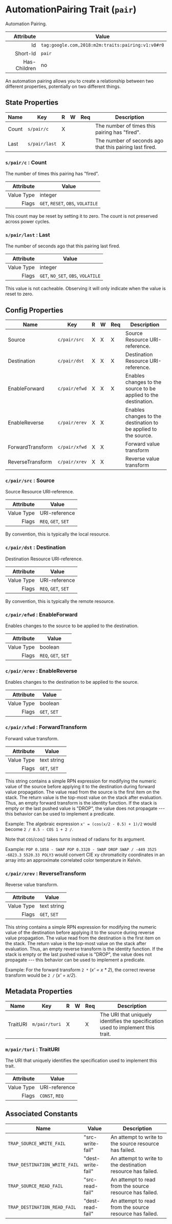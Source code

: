 # AutomationPairing Trait (`pair`)


Automation Pairing.

| Attribute | Value |
|----:|-------------|
|  Id | `tag:google.com,2018:m2m:traits:pairing:v1:v0#r0` |
| Short-Id | `pair` |
| Has-Children | no |

 An automation pairing allows you to create a relationship between two different properties, potentially on two different things.

## State Properties

| Name |  Key | R | W |  Req |  Description |
|-----|---|----|----|----|----|
| Count | `s/pair/c` | X |   |   | The number of times this pairing has "fired". |
| Last | `s/pair/last` | X |   |   | The number of seconds ago that this pairing last fired. |

### `s/pair/c` : Count

The number of times this pairing has "fired".

| Attribute | Value |
|----:|-------------|
| Value Type | integer |
| Flags | `GET`, `RESET`, `OBS`, `VOLATILE`|

This count may be reset by setting it to zero. The count is not preserved across power cycles.

### `s/pair/last` : Last

The number of seconds ago that this pairing last fired.

| Attribute | Value |
|----:|-------------|
| Value Type | integer |
| Flags | `GET`, `NO_SET`, `OBS`, `VOLATILE`|

This value is not cacheable. Observing it will only indicate when the value is reset to zero.

## Config Properties

| Name |  Key | R | W |  Req |  Description |
|-----|---|----|----|----|----|
| Source | `c/pair/src` | X | X | X | Source Resource URI-reference. |
| Destination | `c/pair/dst` | X | X | X | Destination Resource URI-reference. |
| EnableForward | `c/pair/efwd` | X | X | X | Enables changes to the source to be applied to the destination. |
| EnableReverse | `c/pair/erev` | X | X |   | Enables changes to the destination to be applied to the source. |
| ForwardTransform | `c/pair/xfwd` | X | X |   | Forward value transform |
| ReverseTransform | `c/pair/xrev` | X | X |   | Reverse value transform |

### `c/pair/src` : Source

Source Resource URI-reference.

| Attribute | Value |
|----:|-------------|
| Value Type | URI-reference |
| Flags | `REQ`, `GET`, `SET`|

By convention, this is typically the local resource.

### `c/pair/dst` : Destination

Destination Resource URI-reference.

| Attribute | Value |
|----:|-------------|
| Value Type | URI-reference |
| Flags | `REQ`, `GET`, `SET`|

By convention, this is typically the remote resource.

### `c/pair/efwd` : EnableForward

Enables changes to the source to be applied to the destination.

| Attribute | Value |
|----:|-------------|
| Value Type | boolean |
| Flags | `REQ`, `GET`, `SET`|



### `c/pair/erev` : EnableReverse

Enables changes to the destination to be applied to the source.

| Attribute | Value |
|----:|-------------|
| Value Type | boolean |
| Flags | `GET`, `SET`|



### `c/pair/xfwd` : ForwardTransform

Forward value transform.

| Attribute | Value |
|----:|-------------|
| Value Type | text string |
| Flags | `GET`, `SET`|

This string contains a simple RPN expression for modifying the numeric value of the source before applying it to the destination during forward value propagation. The value read from the source is the first item on the stack. The return value is the top-most value on the stack after evaluation. Thus, an empty forward transform is the identity function. If the stack is empty or the last pushed value is "DROP", the value does not propagate --- this behavior can be used to implement a predicate.

Example: The algebraic expression `x' = (cos(x/2 - 0.5) + 1)/2` would become `2 / 0.5 - COS 1 + 2 /`.

Note that `COS`/<i>cos()</i> takes *turns* instead of radians for its argument.

Example: `POP 0.1858 - SWAP POP 0.3320 - SWAP DROP SWAP / -449 3525 -6823.3 5520.33 POLY3` would convert CIE xy chromaticity coordinates in an array into an approximate correlated color temperature in Kelvin.

### `c/pair/xrev` : ReverseTransform

Reverse value transform.

| Attribute | Value |
|----:|-------------|
| Value Type | text string |
| Flags | `GET`, `SET`|

This string contains a simple RPN expression for modifying the numeric value of the destination before applying it to the source during reverse value propagation. The value read from the destination is the first item on the stack. The return value is the top-most value on the stack after evaluation. Thus, an empty reverse transform is the identity function. If the stack is empty or the last pushed value is "DROP", the value does not propagate --- this behavior can be used to implement a predicate.

Example: For the forward transform `2 *` (<i>x' = x * 2</i>), the correct reverse transform would be `2 /` (<i>x' = x/2</i>).

## Metadata Properties

| Name |  Key | R | W |  Req |  Description |
|-----|---|----|----|----|----|
| TraitURI | `m/pair/turi` | X |   | X | The URI that uniquely identifies the specification used to implement this trait. |

### `m/pair/turi` : TraitURI

The URI that uniquely identifies the specification used to implement this trait.

| Attribute | Value |
|----:|-------------|
| Value Type | URI-reference |
| Flags | `CONST`, `REQ`|



## Associated Constants

| Name | Value | Description |
|-----|------|-------|
| `TRAP_SOURCE_WRITE_FAIL` | "src-write-fail" | An attempt to write to the source resource has failed. |
| `TRAP_DESTINATION_WRITE_FAIL` | "dest-write-fail" | An attempt to write to the destination resource has failed. |
| `TRAP_SOURCE_READ_FAIL` | "src-read-fail" | An attempt to read from the source resource has failed. |
| `TRAP_DESTINATION_READ_FAIL` | "dest-read-fail" | An attempt to read from the source resource has failed. |
